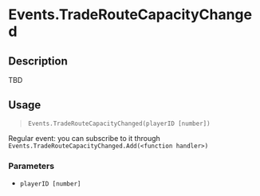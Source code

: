 # Events.TradeRouteCapacityChanged
## Description
TBD

## Usage
> `Events.TradeRouteCapacityChanged(playerID [number])`

Regular event: you can subscribe to it through `Events.TradeRouteCapacityChanged.Add(<function handler>)`

### Parameters
- `playerID [number]`